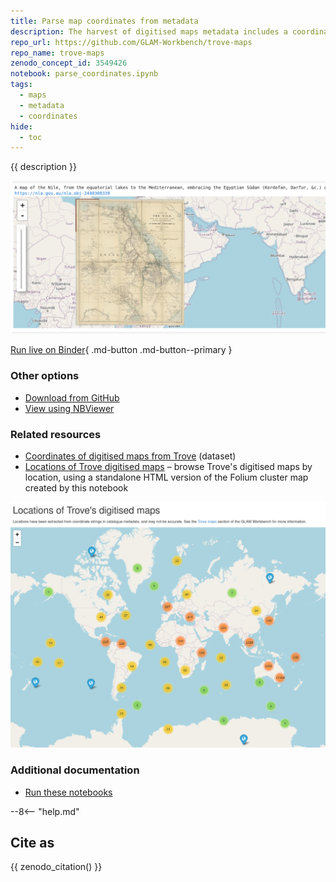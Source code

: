 ```yaml
---
title: Parse map coordinates from metadata
description: The harvest of digitised maps metadata includes a coordinates column that provides a string representation of either a point or a bounding box. This notebook attempts to parse the coordinate string and convert the values to decimals. It then uses the decimal values to explore the geographical context of Trove's digitised map collection.
repo_url: https://github.com/GLAM-Workbench/trove-maps
repo_name: trove-maps
zenodo_concept_id: 3549426
notebook: parse_coordinates.ipynb
tags:
  - maps
  - metadata
  - coordinates
hide:
  - toc
---
```


{{ description }}

![](../images/trove-map-overlay.png)

[Run live on Binder](https://mybinder.org/v2/gh/GLAM-Workbench/{{repo_name}}/master?urlpath=lab%2Ftree%2F{{notebook}}){ .md-button .md-button--primary }

### Other options

* [Download from GitHub](https://github.com/GLAM-Workbench/{{repo_name}}/blob/master/{{notebook}})
* [View using NBViewer](https://nbviewer.jupyter.org/github/GLAM-Workbench/{{repo_name}}/blob/master/{{notebook}})

### Related resources

* [Coordinates of digitised maps from Trove](single-maps-coordinates-data.md) (dataset)
* [Locations of Trove digitised maps](https://glam-workbench.net/trove-maps/trove-map-clusters.html) – browse Trove's digitised maps by location, using a standalone HTML version of the Folium cluster map created by this notebook

[![](../images/trove-maps-folium-cluster.png)](https://glam-workbench.net/trove-maps/trove-map-clusters.html)

### Additional documentation

* [Run these notebooks](../#run-these-notebooks)

--8<-- "help.md"

## Cite as

{{ zenodo_citation() }}